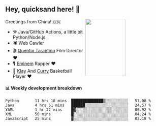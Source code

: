 ## Hey, quicksand here! 🏃
[<img align="right" width="50%" height='180' src="https://quicksandznzn.github.io/image/warriors.jpg">](https://github.com/quicksandznzn)
<!--
[<img align="right" width="50%" src="https://github-readme-stats.vercel.app/api?username=quicksandznzn&theme=dark&show_icons=true">](https://github.com/quicksandznzn)
-->


Greetings from China! 🇨🇳

- ⚒️ Java/GitHub Actions, a little bit Python/Node.js
- 🕷 Web Cawler
- 🎬 [Quentin Tarantino](https://www.instagram.com/tarantinoxx/) Film Director ❤️
- 🎙 [Eminem](https://www.instagram.com/eminem/) Rapper ❤️
- 🏀 [Klay](https://www.instagram.com/klaythompson/) And [Curry](https://www.instagram.com/stephencurry30/) Basketball Player ❤️


#### :bar_chart: Weekly development breakdown
<!--START_SECTION:waka-->
```text
Python       11 hrs 18 mins  ██████████████▒░░░░░░░░░░   57.08 % 
Java         4 hrs 51 mins   ██████░░░░░░░░░░░░░░░░░░░   24.57 % 
YAML         1 hr 22 mins    █▓░░░░░░░░░░░░░░░░░░░░░░░   06.92 % 
XML          50 mins         █░░░░░░░░░░░░░░░░░░░░░░░░   04.24 % 
JavaScript   25 mins         ▓░░░░░░░░░░░░░░░░░░░░░░░░   02.18 % 
```
<!--END_SECTION:waka-->
